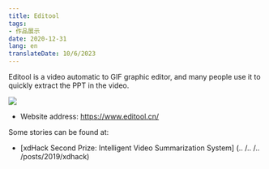 ```yaml
---
title: Editool
tags:
- 作品展示
date: 2020-12-31
lang: en
translateDate: 10/6/2023
---
```


Editool is a video automatic to GIF graphic editor, and many people use it to quickly extract the PPT in the video.

![](https://www.editool.cn/.attachments/%e7%bc%96%e8%be%91%e9%a1%b51-a059beab-1995-4fc3-9106-5dc4ec4d31fa.jpg)

- Website address: https://www.editool.cn/

Some stories can be found at:

- [xdHack Second Prize: Intelligent Video Summarization System] (.. /.. /.. /posts/2019/xdhack)

